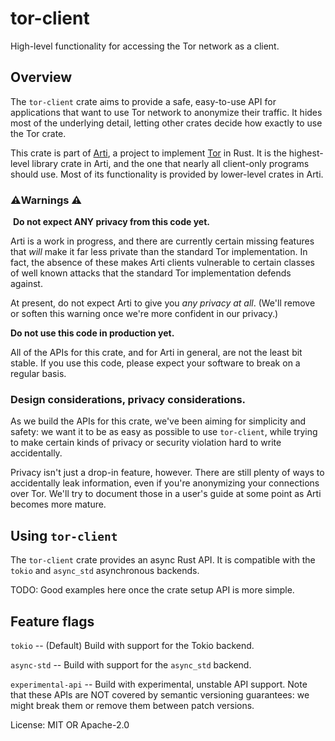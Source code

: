 # tor-client

High-level functionality for accessing the Tor network as a client.

## Overview

The `tor-client` crate aims to provide a safe, easy-to-use API for
applications that want to use Tor network to anonymize their
traffic.  It hides most of the underlying detail, letting other
crates decide how exactly to use the Tor crate.

This crate is part of
[Arti](https://gitlab.torproject.org/tpo/core/arti/), a project to
implement [Tor](https://www.torproject.org/) in Rust.
It is the highest-level library crate in
Arti, and the one that nearly all client-only programs should use.
Most of its functionality is provided by lower-level crates in Arti.

### ⚠️Warnings ⚠
️
**Do not expect ANY privacy from this code yet.**

Arti is a work in progress, and there are currently certain
missing features that _will_ make it far less private than the
standard Tor implementation.  In fact, the absence of these makes
Arti clients vulnerable to certain classes of well known attacks
that the standard Tor implementation defends against.

At present, do not expect Arti to give you _any privacy at all_.  (We'll
remove or soften this warning once we're more confident in our privacy.)

**Do not use this code in production yet.**

All of the APIs for this crate, and for Arti in general, are not
the least bit stable.  If you use this code, please expect your
software to break on a regular basis.

### Design considerations, privacy considerations.

As we build the APIs for this crate, we've been aiming for
simplicity and safety: we want it to be as easy as possible to use
`tor-client`, while trying to make certain kinds of privacy or security
violation hard to write accidentally.

Privacy isn't just a drop-in feature, however.  There are still
plenty of ways to accidentally leak information, even if you're
anonymizing your connections over Tor.  We'll try to document
those in a user's guide at some point as Arti becomes more mature.

## Using `tor-client`

The `tor-client` crate provides an async Rust API.  It is
compatible with the `tokio` and `async_std` asynchronous backends.

TODO: Good examples here once the crate setup API is more simple.

## Feature flags

`tokio` -- (Default) Build with support for the Tokio backend.

`async-std` -- Build with support for the `async_std` backend.

`experimental-api` -- Build with experimental, unstable API support.
Note that these APIs are NOT covered by semantic versioning guarantees:
we might break them or remove them between patch versions.

License: MIT OR Apache-2.0
